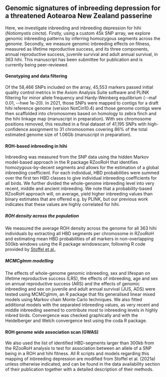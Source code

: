 
## Genomic signatures of inbreeding depression for a threatened Aotearoa New Zealand passerine

Here, we investigate inbreeding and inbreeding depression for hihi (*Notiomystis cincta*). Firstly, using a custom 45k SNP array, we explore genomic inbreeding patterns by inferring homozygous segments across the genome. Secondly, we measure genomic inbreeding effects on fitness, measured as lifetime reproductive success, and its three components, annual reproductive success, juvenile survival and adult annual survival, in 363 hihi. This manuscript has been submittee for publication and is currently being peer-reviewed.

#### Genotyping and data filtering
Of the 58,466 SNPs included on the array, 45,553 markers passed initial quality control metrics in the Axiom Analysis Suite software and PLINK filtering for minor allele frequency and Hardy-Weinberg equilibrium (--maf 0.01, --hwe 1e-20). In 2021, those SNPs were mapped to contigs for a draft hihi reference genome (version NotCin10.4) and those genome contigs were then scaffolded into chromosomes based on homology to zebra finch and the hihi linkage map (manuscript in preparation). With sex chromosome positions removed, this resulted in a final dataset of 41,195 SNPs with high-confidence assignment to 31 chromosomes covering 86% of the total estimated genome size of 1.06Gb (manuscript in preparation).

#### ROH-based inbreeding in hihi
Inbreeding was measured from the SNP data using the hidden Markov model-based approach in the R package RZooRoH  that identifies homozygous-by-decent segments and allows for the estimation of a global inbreeding coefficient. For each individual, HBD probabilities were summed over the first ten HBD classes to give individual inbreeding coefficients for all birds. We further divided the whole-genome inbreeding level into very recent, middle and ancient inbreeding. We note that a probability-based RZooRoH approach will, on average, yield higher inbreeding values than binary estimates that are offered e.g. by PLINK, but our previous work indicates that these values are highly correlated for hihi.

##### ROH density across the population
We measured the average ROH density across the genome for all 363 hihi individuals by extracting all HBD segments per chromosome in RZooRoH and estimating mean HBD probabilities of all markers in non-overlapping 500kb windows using the R package windowscanr, following R code provided by [Stoffel et al.]([2021a](https://github.com/mastoffel/sheep_ID)). 

##### MCMCglmm modelling
The effects of whole-genome genomic inbreeding, sex and lifespan on lifetime reproductive success (LRS), the effects of inbreeding, age and sex on annual reproductive success (ARS) and the effects of genomic inbreeding and sex on juvenile and adult annual survival (JUS, ADS) were tested using MCMCglmm, an R package that fits generalised linear mixed models using Markov chain Monte Carlo techniques. We also fitted additional models with the separated inbreeding values, as very recent and middle inbreeding seemed to contribute most to inbreeding levels in highly inbred birds. Convergence was checked graphically and with the Heidelberger and Welch convergence test using the coda R package.

#### ROH genome wide association scan (GWAS)
We also used the list of identified HBD-segments larger than 300kb from the RZooRoH analysis to test for association between an allele of a SNP being in a ROH and hihi fitness. All R scripts and models regarding this mapping of inbreeding depression are modified from Stoffel et al. (2021a) unless otherwise indicated, and can be found in the data availability section of their publication together with a detailed description of their methods.
